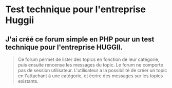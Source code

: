 # Test technique pour l'entreprise Huggii

## J'ai créé ce forum simple en PHP pour un test technique pour l'entreprise HUGGII.

> Ce forum permet de lister des topics en fonction de leur catégorie, puis ensuite rencense les messages du topic.
> Le forum ne comporte pas de session utilisateur.
> L'utilisateur a la possibilité de créer un topic en l'attachant à une catégorie, et écrire des messages sur les topics existants.
